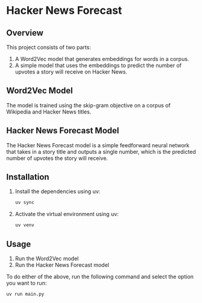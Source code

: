 # Hacker News Forecast

## Overview

This project consists of two parts:

1. A Word2Vec model that generates embeddings for words in a corpus.
2. A simple model that uses the embeddings to predict the number of upvotes a
   story will receive on Hacker News.

## Word2Vec Model

The model is trained using the skip-gram objective on a corpus of Wikipedia and
Hacker News titles.

## Hacker News Forecast Model

The Hacker News Forecast model is a simple feedforward neural network that takes
in a story title and outputs a single number, which is the predicted number of
upvotes the story will receive.

## Installation

1. Install the dependencies using uv:

   ```bash
   uv sync
   ```

2. Activate the virtual environment using uv:

   ```bash
   uv venv
   ```

## Usage

1. Run the Word2Vec model
2. Run the Hacker News Forecast model

To do either of the above, run the following command and select the option you
want to run:

```bash
uv run main.py
```
